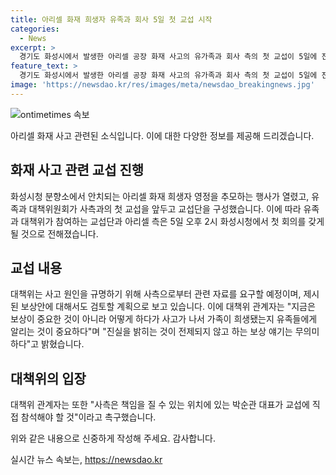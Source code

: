 ```yaml
---
title: 아리셀 화재 희생자 유족과 회사 5일 첫 교섭 시작
categories:
  - News
excerpt: >
  경기도 화성시에서 발생한 아리셀 공장 화재 사고의 유가족과 회사 측의 첫 교섭이 5일에 진행된다. 이 자리에서 유족 대표와 대책위원회는 사고의 진실을 밝히는 것을 중요시하며, 보상에 대한 논의는 사고 원인을 알리는 것이 우선이라고 강조했다. 또한, 회사 측의 대표가 직접 교섭에 참석해야 한다고 촉구했다.  
feature_text: >
  경기도 화성시에서 발생한 아리셀 공장 화재 사고의 유가족과 회사 측의 첫 교섭이 5일에 진행된다. 이 자리에서 유족 대표와 대책위원회는 사고의 진실을 밝히는 것을 중요시하며, 보상에 대한 논의는 사고 원인을 알리는 것이 우선이라고 강조했다. 또한, 회사 측의 대표가 직접 교섭에 참석해야 한다고 촉구했다.  
image: 'https://newsdao.kr/res/images/meta/newsdao_breakingnews.jpg'
---
```


<p><img src="https://newsdao.kr/res/images/meta/newsdao_breakingnews.jpg" alt="ontimetimes 속보" /></p>

<p>아리셀 화재 사고 관련된 소식입니다. 이에 대한 다양한 정보를 제공해 드리겠습니다.</p>

<h2 data-ke-size="size26">화재 사고 관련 교섭 진행</h2>

<p data-ke-size="size16">화성시청 분향소에서 안치되는 아리셀 화재 희생자 영정을 추모하는 행사가 열렸고, 유족과 대책위원회가 사측과의 첫 교섭을 앞두고 교섭단을 구성했습니다. 이에 따라 유족과 대책위가 참여하는 교섭단과 아리셀 측은 5일 오후 2시 화성시청에서 첫 회의를 갖게 될 것으로 전해졌습니다.</p>

<h2 data-ke-size="size26">교섭 내용</h2>

<p data-ke-size="size16">대책위는 사고 원인을 규명하기 위해 사측으로부터 관련 자료를 요구할 예정이며, 제시된 보상안에 대해서도 검토할 계획으로 보고 있습니다. 이에 대책위 관계자는 "지금은 보상이 중요한 것이 아니라 어떻게 하다가 사고가 나서 가족이 희생됐는지 유족들에게 알리는 것이 중요하다"며 "진실을 밝히는 것이 전제되지 않고 하는 보상 얘기는 무의미하다"고 밝혔습니다.</p>

<h2 data-ke-size="size26">대책위의 입장</h2>

<p data-ke-size="size16">대책위 관계자는 또한 "사측은 책임을 질 수 있는 위치에 있는 박순관 대표가 교섭에 직접 참석해야 할 것"이라고 촉구했습니다.</p>

<p>위와 같은 내용으로 신중하게 작성해 주세요. 감사합니다.</p>
실시간 뉴스 속보는, <a href="https://newsdao.kr" rel="dofollow">https://newsdao.kr</a>


